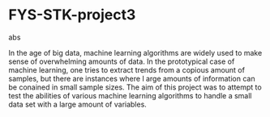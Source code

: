 # FYS-STK-project3

abs

In the age of big data, machine learning algorithms are widely used 
to make sense of overwhelming amounts of data. In the prototypical case of machine learning, 
one tries to extract trends from a copious amount of samples, but there are instances  where l
arge amounts of information can be conained in small sample sizes. The aim of this project was 
to attempt to test the abilities of  various machine learning algorithms to handle a small data 
set with a large  amount of variables. 
